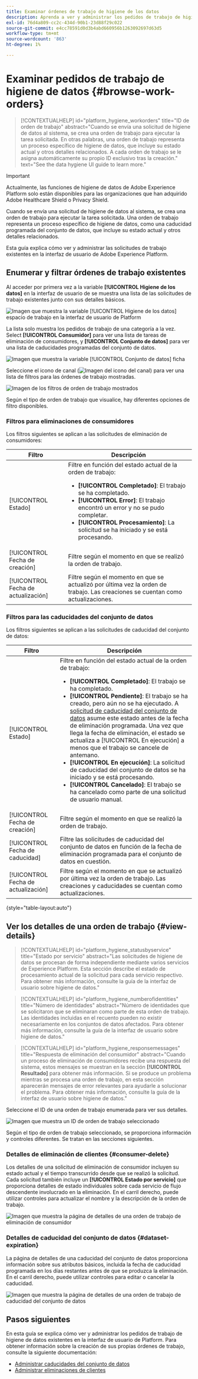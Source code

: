 ```yaml
---
title: Examinar órdenes de trabajo de higiene de los datos
description: Aprenda a ver y administrar los pedidos de trabajo de higiene de datos existentes en la interfaz de usuario de Adobe Experience Platform.
exl-id: 76d4a809-cc2c-434d-90b1-23d88f29c022
source-git-commit: e4cc78591d0d3b4abd660956b1263092697d63d5
workflow-type: tm+mt
source-wordcount: '863'
ht-degree: 1%

---
```


# Examinar pedidos de trabajo de higiene de datos {#browse-work-orders}

>[!CONTEXTUALHELP]
>id="platform_hygiene_workorders"
>title="ID de orden de trabajo"
>abstract="Cuando se envía una solicitud de higiene de datos al sistema, se crea una orden de trabajo para ejecutar la tarea solicitada. En otras palabras, una orden de trabajo representa un proceso específico de higiene de datos, que incluye su estado actual y otros detalles relacionados. A cada orden de trabajo se le asigna automáticamente su propio ID exclusivo tras la creación."
>text="See the data hygiene UI guide to learn more."

>[!IMPORTANT]
>
>Actualmente, las funciones de higiene de datos de Adobe Experience Platform solo están disponibles para las organizaciones que han adquirido Adobe Healthcare Shield o Privacy Shield.

Cuando se envía una solicitud de higiene de datos al sistema, se crea una orden de trabajo para ejecutar la tarea solicitada. Una orden de trabajo representa un proceso específico de higiene de datos, como una caducidad programada del conjunto de datos, que incluye su estado actual y otros detalles relacionados.

Esta guía explica cómo ver y administrar las solicitudes de trabajo existentes en la interfaz de usuario de Adobe Experience Platform.

## Enumerar y filtrar órdenes de trabajo existentes

Al acceder por primera vez a la variable **[!UICONTROL Higiene de los datos]** en la interfaz de usuario de se muestra una lista de las solicitudes de trabajo existentes junto con sus detalles básicos.

![Imagen que muestra la variable [!UICONTROL Higiene de los datos] espacio de trabajo en la interfaz de usuario de Platform](../images/ui/browse/work-order-list.png)

La lista solo muestra los pedidos de trabajo de una categoría a la vez. Select **[!UICONTROL Consumidor]** para ver una lista de tareas de eliminación de consumidores, y **[!UICONTROL Conjunto de datos]** para ver una lista de caducidades programadas del conjunto de datos.

![Imagen que muestra la variable [!UICONTROL Conjunto de datos] ficha](../images/ui/browse/dataset-tab.png)

Seleccione el icono de canal (![Imagen del icono del canal](../images/ui/browse/funnel-icon.png)) para ver una lista de filtros para las órdenes de trabajo mostradas.

![Imagen de los filtros de orden de trabajo mostrados](../images/ui/browse/filters.png)

Según el tipo de orden de trabajo que visualice, hay diferentes opciones de filtro disponibles.

### Filtros para eliminaciones de consumidores

Los filtros siguientes se aplican a las solicitudes de eliminación de consumidores:

| Filtro | Descripción |
| --- | --- |
| [!UICONTROL Estado] | Filtre en función del estado actual de la orden de trabajo:<ul><li>**[!UICONTROL Completado]**: El trabajo se ha completado.</li><li>**[!UICONTROL Error]**: El trabajo encontró un error y no se pudo completar.</li><li>**[!UICONTROL Procesamiento]**: La solicitud se ha iniciado y se está procesando.</li></ul> |
| [!UICONTROL Fecha de creación] | Filtre según el momento en que se realizó la orden de trabajo. |
| [!UICONTROL Fecha de actualización] | Filtre según el momento en que se actualizó por última vez la orden de trabajo. Las creaciones se cuentan como actualizaciones. |

### Filtros para las caducidades del conjunto de datos

Los filtros siguientes se aplican a las solicitudes de caducidad del conjunto de datos:

| Filtro | Descripción |
| --- | --- |
| [!UICONTROL Estado] | Filtre en función del estado actual de la orden de trabajo:<ul><li>**[!UICONTROL Completado]**: El trabajo se ha completado.</li><li>**[!UICONTROL Pendiente]**: El trabajo se ha creado, pero aún no se ha ejecutado. A [solicitud de caducidad del conjunto de datos](./dataset-expiration.md) asume este estado antes de la fecha de eliminación programada. Una vez que llega la fecha de eliminación, el estado se actualiza a [!UICONTROL En ejecución] a menos que el trabajo se cancele de antemano.</li><li>**[!UICONTROL En ejecución]**: La solicitud de caducidad del conjunto de datos se ha iniciado y se está procesando.</li><li>**[!UICONTROL Cancelado]**: El trabajo se ha cancelado como parte de una solicitud de usuario manual.</li></ul> |
| [!UICONTROL Fecha de creación] | Filtre según el momento en que se realizó la orden de trabajo. |
| [!UICONTROL Fecha de caducidad] | Filtre las solicitudes de caducidad del conjunto de datos en función de la fecha de eliminación programada para el conjunto de datos en cuestión. |
| [!UICONTROL Fecha de actualización] | Filtre según el momento en que se actualizó por última vez la orden de trabajo. Las creaciones y caducidades se cuentan como actualizaciones. |

{style=&quot;table-layout:auto&quot;}

## Ver los detalles de una orden de trabajo {#view-details}

>[!CONTEXTUALHELP]
>id="platform_hygiene_statusbyservice"
>title="Estado por servicio"
>abstract="Las solicitudes de higiene de datos se procesan de forma independiente mediante varios servicios de Experience Platform. Esta sección describe el estado de procesamiento actual de la solicitud para cada servicio respectivo. Para obtener más información, consulte la guía de la interfaz de usuario sobre higiene de datos."

>[!CONTEXTUALHELP]
>id="platform_hygiene_numberofidentities"
>title="Número de identidades"
>abstract="Número de identidades que se solicitaron que se eliminaran como parte de esta orden de trabajo. Las identidades incluidas en el recuento pueden no existir necesariamente en los conjuntos de datos afectados. Para obtener más información, consulte la guía de la interfaz de usuario sobre higiene de datos."

>[!CONTEXTUALHELP]
>id="platform_hygiene_responsemessages"
>title="Respuesta de eliminación del consumidor"
>abstract="Cuando un proceso de eliminación de consumidores recibe una respuesta del sistema, estos mensajes se muestran en la sección **[!UICONTROL Resultado]** para obtener más información. Si se produce un problema mientras se procesa una orden de trabajo, en esta sección aparecerán mensajes de error relevantes para ayudarle a solucionar el problema. Para obtener más información, consulte la guía de la interfaz de usuario sobre higiene de datos."

Seleccione el ID de una orden de trabajo enumerada para ver sus detalles.

![Imagen que muestra un ID de orden de trabajo seleccionado](../images/ui/browse/select-work-order.png)

Según el tipo de orden de trabajo seleccionado, se proporciona información y controles diferentes. Se tratan en las secciones siguientes.

### Detalles de eliminación de clientes {#consumer-delete}

Los detalles de una solicitud de eliminación de consumidor incluyen su estado actual y el tiempo transcurrido desde que se realizó la solicitud. Cada solicitud también incluye un **[!UICONTROL Estado por servicio]** que proporciona detalles de estado individuales sobre cada servicio de flujo descendente involucrado en la eliminación. En el carril derecho, puede utilizar controles para actualizar el nombre y la descripción de la orden de trabajo.

![Imagen que muestra la página de detalles de una orden de trabajo de eliminación de consumidor](../images/ui/browse/consumer-delete-details.png)

### Detalles de caducidad del conjunto de datos {#dataset-expiration}

La página de detalles de una caducidad del conjunto de datos proporciona información sobre sus atributos básicos, incluida la fecha de caducidad programada en los días restantes antes de que se produzca la eliminación. En el carril derecho, puede utilizar controles para editar o cancelar la caducidad.

![Imagen que muestra la página de detalles de una orden de trabajo de caducidad del conjunto de datos](../images/ui/browse/ttl-details.png)

## Pasos siguientes

En esta guía se explica cómo ver y administrar los pedidos de trabajo de higiene de datos existentes en la interfaz de usuario de Platform. Para obtener información sobre la creación de sus propias órdenes de trabajo, consulte la siguiente documentación:

* [Administrar caducidades del conjunto de datos](./dataset-expiration.md)
* [Administrar eliminaciones de clientes](./delete-consumer.md)
